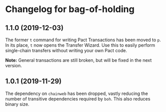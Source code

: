 # Changelog for bag-of-holding

## 1.1.0 (2019-12-03)

The former `t` command for writing Pact Transactions has been moved to `p`. In
its place, `t` now opens the Transfer Wizard. Use this to easily perform
single-chain transfers without writing your own Pact code.

**Note:** General transactions are still broken, but will be fixed in the next
version.

## 1.0.1 (2019-11-29)

The dependency on `chainweb` has been dropped, vastly reducing the number of
transitive dependencies required by `boh`. This also reduces binary size.
